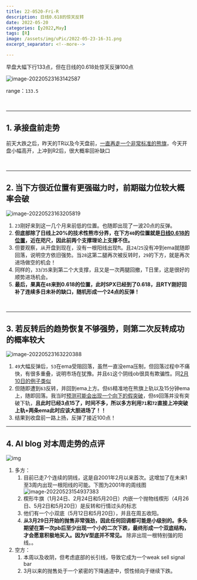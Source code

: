 ```yaml
---
title: 22-0520-Fri-R
description: 日线0.618的惊天反转
date: 2022-05-20
categories: [y2022,May]
tags: [R]
image: /assets/img/uPic/2022-05-23-16-31.png
excerpt_separator: <!--more-->

---
```


早盘大幅下行133点，但在日线的0.618处惊天反弹100点

![image-20220523163142587](https://cdn.jsdelivr.net/gh/shawnyeung/shawnyeung.github.io@master/assets/img/uPic/2022-05-23-16-31.png)

 <!--more-->

range：`133.5`

<br/>

---

## 1. 承接盘前走势

前天大跌之后，昨天的TR以及今天盘前，[一直再走一个非常标准的熊旗](https://twitter.com/xiaomidaddy/status/1527565038260670464)，今天开盘小幅高开，上冲到R2后，很大概率回补缺口

<br/>

---

## 2. 当下方很近位置有更强磁力时，前期磁力位较大概率会破

![image-20220523163205819](https://cdn.jsdelivr.net/gh/shawnyeung/shawnyeung.github.io@master/assets/img/uPic/2022-05-23-16-32.png)

1. `23`刚好来到这一几个月来前低的位置。也随即出现了一波20点的反弹。
1. **但底部除了日线上20%的技术性熊市分界，在下方`40`的位置就是[日线0.618的位置](https://twitter.com/xiaomidaddy/status/1527720074701701120)，近在咫尺，因此前两个支撑理论上支撑不住。**
1. 但要观察，从开盘到现在，没有一根阳线出现ft。且`24`/`25`没有冲到ema就随即回落，说明空方依旧强势。当`28`这第二腿再次被反转时，`29`的下方，就是再次进场做空的机会！
1. 同样的，`33`/`35`来到第二个大支撑，且又是一次两腿回撤，T日里，这是很好的顺势进场机会。
1. **最后，果真在`48`来到0.618的位置，此时SPX已经到了0.618，且RTY刚好回补了连续多日未补的缺口，随机形成一个24点的反弹！**

<br/>

---

## 3. 若反转后的趋势恢复不够强势，则第二次反转成功的概率较大

![image-20220523163220388](https://cdn.jsdelivr.net/gh/shawnyeung/shawnyeung.github.io@master/assets/img/uPic/2022-05-23-22-22.png)

1. `49`大幅反弹后，`53`在ema受阻回落，虽然一直没ema压制，但回落过程中不痛快，有很多重叠，说明市场在犹豫。并且`61`这个阴线ob很具有欺骗性。同[2月10日的例子类似](https://zero2hero.fun/posts/220210thu/#3-%E8%B6%8B%E5%8A%BF%E6%81%A2%E5%A4%8D%E5%90%8E%E5%A6%82%E5%87%BA%E7%8E%B0%E5%A4%9A%E6%A0%B9doji%E7%9A%84tr%E8%A6%81%E8%AD%A6%E6%83%95%E5%8F%8D%E8%BD%AC)
2. 但随即遭到`63`反转，并回到ema上方。但`65`精准地在熊旗上轨以及15分钟ema上，随即回落。我当时[预测可能会出现一个向下的假突破](https://twitter.com/xiaomidaddy/status/1527726287489363969)，但`69`回落并没有突破下轨，**且此时已经3点15了，时间不多，所以多方利用`71`和`72`直接上冲突破上轨+两条ema此时应该大胆进场了！！**
3. 结果到收盘前一路上扬，反弹了接近100点！

---

## 4. Al blog 对本周走势的点评

![img](https://www.brookstradingcourse.com/wp-content/uploads/2022/05/Emini-Daily-Wedge-Bottom-but-Strong-Bears.png)

1. 多方：
   1. 目前已走7个连续的阴线，这是自2001年2月以来首次。这增加了在未来1至3周内出现一根阳线的可能。下图为2001年的周线图![image-20220523154937383](https://cdn.jsdelivr.net/gh/shawnyeung/shawnyeung.github.io@master/assets/img/uPic/2022-05-23-15-49.png)
   2. 楔形牛旗（1月24日、2月24日和5月20日）内嵌一个抛物线楔形（4月26日、5月2日和5月20日）是反转和行情过头的标志
   3. 他们有一个小双底（5月12日和5月20日），并且在周五收阳。
   4. **从3月29日开始的抛售非常强劲，因此任何回调都可能是小级别的。多头期望在第一次pb后至少出现一个小的二次下跌，最终形成一个双底结构，才会愿意积极地买入。因为V型底并不常见。** 除非出现一根特别强的阳线。。
2. 空方：
   1. 本周以及收阴，但考虑底部的长引线，导致它成为一个weak sell signal bar
   2. 3月以来的抛售处于一个紧密的下降通道中，惯性倾向于继续下跌。
